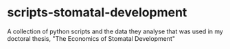 # scripts-stomatal-development
A collection of python scripts and the data they analyse that was used in my doctoral thesis, "The Economics of Stomatal Development"
